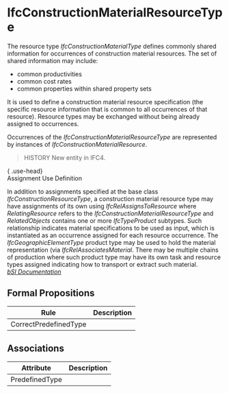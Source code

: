 IfcConstructionMaterialResourceType
===================================
The resource type _IfcConstructionMaterialType_ defines commonly shared
information for occurrences of construction material resources. The set of
shared information may include:  
  
* common productivities  
* common cost rates  
* common properties within shared property sets  
  
It is used to define a construction material resource specification (the
specific resource information that is common to all occurrences of that
resource). Resource types may be exchanged without being already assigned to
occurrences.  
  
Occurrences of the _IfcConstructionMaterialResourceType_ are represented by
instances of _IfcConstructionMaterialResource_.  
  
> HISTORY  New entity in IFC4.  
  
{ .use-head}  
Assignment Use Definition  
  
In addition to assignments specified at the base class
_IfcConstructionResourceType_, a construction material resource type may have
assignments of its own using _IfcRelAssignsToResource_ where
_RelatingResource_ refers to the _IfcConstructionMaterialResourceType_ and
_RelatedObjects_ contains one or more _IfcTypeProduct_ subtypes. Such
relationship indicates material specifications to be used as input, which is
instantiated as an occurrence assigned for each resource occurrence. The
_IfcGeographicElementType_ product type may be used to hold the material
representation (via _IfcRelAssociatesMaterial_. There may be multiple chains
of production where such product type may have its own task and resource types
assigned indicating how to transport or extract such material.  
[ _bSI
Documentation_](https://standards.buildingsmart.org/IFC/DEV/IFC4_2/FINAL/HTML/schema/ifcconstructionmgmtdomain/lexical/ifcconstructionmaterialresourcetype.htm)


Formal Propositions
-------------------
| Rule                  | Description   |
|-----------------------|---------------|
| CorrectPredefinedType |               |

Associations
------------
| Attribute      | Description   |
|----------------|---------------|
| PredefinedType |               |

